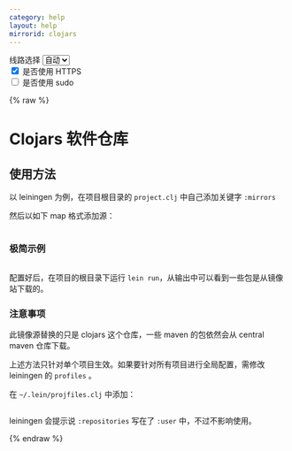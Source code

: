 ```yaml
---
category: help
layout: help
mirrorid: clojars
---
```


<!-- 本 markdown 从 tuna/mirrorz-help-ng 自动生成，如需修改请参阅该仓库 -->

<style>.z-help tmpl { display: none }</style>

<div class="z-wrap">
    <form class="z-form z-global" onchange="form_update(null)" onsubmit="return false">
        <div>
            <label for="e0a5cecb">线路选择</label>
            <select id="e0a5cecb" name="host">
                <option selected="selected" value="{{ site.url }}">自动</option>
                <option value="{{ site.urlv4 }}">IPv4</option>
                <option value="{{ site.urlv6 }}">IPv6</option>
            </select>
        </div>
        <div>
            <input id="144d763c" name="_scheme" type="checkbox" checked>
            <label for="144d763c">是否使用 HTTPS</label>
        </div>
        <div>
            <input id="4659e7da" name="_sudo" type="checkbox">
            <label for="4659e7da">是否使用 sudo</label>
        </div>
    </form>
</div>
{% raw %}
<div class="z-help"><h1>Clojars 软件仓库</h1>
<h2>使用方法</h2>
<p>以 leiningen 为例，在项目根目录的 <code>project.clj</code> 中自己添加关键字 <code>:mirrors</code></p>
<p>然后以如下 map 格式添加源：</p>
<div class="z-wrap"><form class="z-form" onchange="form_update(event)" onsubmit="return false"></form><pre class="z-code"></pre></div><tmpl z-lang="clojure">
:mirrors {"clojars" {:name "mirror"
                     :url "{{endpoint}}/"}}
</tmpl>
<h3>极简示例</h3>
<div class="z-wrap"><form class="z-form" onchange="form_update(event)" onsubmit="return false"></form><pre class="z-code"></pre></div><tmpl z-lang="clojure">
(defproject myapp "1.0.0"
   :description "My Application"
   :dependencies [[enlive "1.0.1"]
                  [cheshire "4.0.0"]
                  [org.markdownj/markdownj "0.3.0-1.0.2b4"]]
   :mirrors {"clojars" {:name "mirror"
                        :url "{{endpoint}}/"}}
   :main leiningen.web)
</tmpl>
<p>配置好后，在项目的根目录下运行 <code>lein run</code>，从输出中可以看到一些包是从镜像站下载的。</p>
<h3>注意事项</h3>
<p>此镜像源替换的只是 clojars 这个仓库，一些 maven 的包依然会从 central maven 仓库下载。</p>
<p>上述方法只针对单个项目生效。如果要针对所有项目进行全局配置，需修改 leiningen 的 <code>profiles</code> 。</p>
<p>在 <code>~/.lein/projfiles.clj</code> 中添加：</p>
<div class="z-wrap"><form class="z-form" onchange="form_update(event)" onsubmit="return false"></form><pre class="z-code"></pre></div><tmpl z-lang="clojure">
:user {:repositories [["clojars" {:url "{{endpoint}}/"}]]
       ;; other :user profile settings...
       }
</tmpl>
<p>leiningen 会提示说 <code>:repositories</code> 写在了 <code>:user</code> 中，不过不影响使用。</p><script id="z-config" type="application/x-mirrorz-help">eyJfIjogIkNsb2phcnMgXHU4ZjZmXHU0ZWY2XHU0ZWQzXHU1ZTkzIiwgImJsb2NrIjogWyJ1c2FnZSJdLCAiaW5wdXQiOiB7fSwgIm5hbWUiOiAiY2xvamFycyJ9</script>
</div>

{% endraw %}

<script src="/static/js/mustache.min.js?{{ site.data['hash'] }}"></script>
<script src="/static/js/zdocs.js?{{ site.data['hash'] }}"></script>
